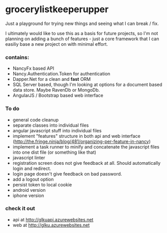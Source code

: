 grocerylistkeeperupper
======================

Just a playground for trying new things and seeing what I can break / fix.

I ultimately would like to use this as a basis for future projects, so I'm not planning on adding a bunch of features - just a core framework that I can easiliy base a new project on with minimal effort.

### contains:
* NancyFx based API
* Nancy.Authentication.Token for authentication
* Dapper.Net for a clean and **fast** ORM
* SQL Server based, though I'm looking at options for a document based data store. Maybe RavenDb or MongoDb.
* AngularJS / Bootstrap based web interface


### To do
* general code cleanup 
 * separate classes into individual files
 * angular javascript stuff into individual files
* implement "features" structure in both api and web interface (http://the.fringe.ninja/blog/481/organizing-per-feature-in-nancy)
* implement a task runner to minify and concatenate the javascript files into one dist file (or something like that)
* javascript linter
* registration screen does not give feedback at all. Should automatically login and redirect.
* login page doesn't give feedback on bad password.
* add a logout option
* persist token to local cookie
* android version
* iphone version


### check it out
* api at  http://glkuapi.azurewebsites.net
* web at http://glku.azurewebsites.net
